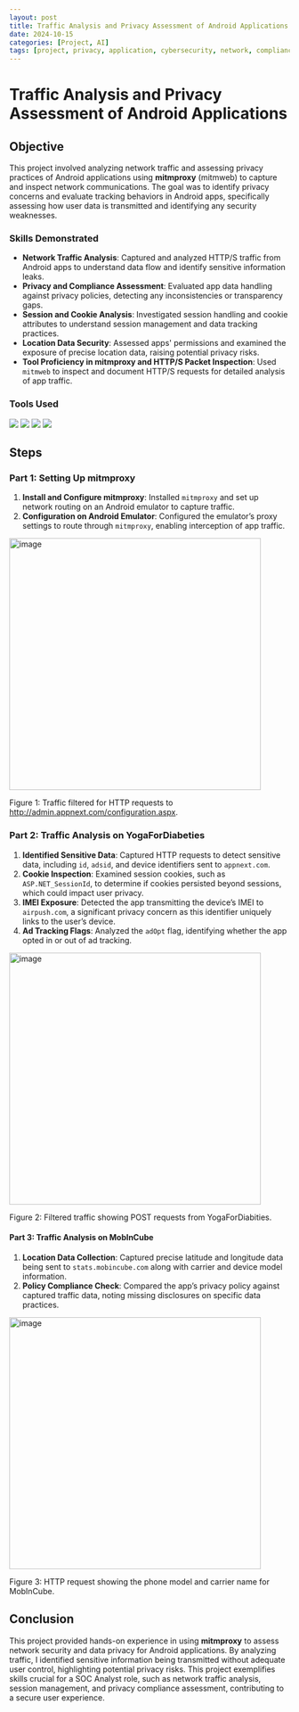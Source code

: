 ```yaml
---
layout: post
title: Traffic Analysis and Privacy Assessment of Android Applications
date: 2024-10-15
categories: [Project, AI]
tags: [project, privacy, application, cybersecurity, network, compliance-assessment, cookie, data-security]
---
```



# Traffic Analysis and Privacy Assessment of Android Applications


## Objective
This project involved analyzing network traffic and assessing privacy practices of Android applications using **mitmproxy** (mitmweb) to capture and inspect network communications. The goal was to identify privacy concerns and evaluate tracking behaviors in Android apps, specifically assessing how user data is transmitted and identifying any security weaknesses.

### Skills Demonstrated
- **Network Traffic Analysis**: Captured and analyzed HTTP/S traffic from Android apps to understand data flow and identify sensitive information leaks.
- **Privacy and Compliance Assessment**: Evaluated app data handling against privacy policies, detecting any inconsistencies or transparency gaps.
- **Session and Cookie Analysis**: Investigated session handling and cookie attributes to understand session management and data tracking practices.
- **Location Data Security**: Assessed apps' permissions and examined the exposure of precise location data, raising potential privacy risks.
- **Tool Proficiency in mitmproxy and HTTP/S Packet Inspection**: Used `mitmweb` to inspect and document HTTP/S requests for detailed analysis of app traffic.

### Tools Used
<div>
    <img src="https://img.shields.io/badge/-mitmproxy-4CAF50?style=for-the-badge&logo=mitmproxy&logoColor=white" />
    <img src="https://img.shields.io/badge/-Python-3776AB?style=for-the-badge&logo=Python&logoColor=white" />
    <img src="https://img.shields.io/badge/-Android%20Emulator-3DDC84?style=for-the-badge&logo=Android&logoColor=white" />
    <img src="https://img.shields.io/badge/-Chrome-4285F4?style=for-the-badge&logo=GoogleChrome&logoColor=white" />
</div>


## Steps

### Part 1: Setting Up mitmproxy
1. **Install and Configure mitmproxy**: Installed `mitmproxy` and set up network routing on an Android emulator to capture traffic.
2. **Configuration on Android Emulator**: Configured the emulator’s proxy settings to route through `mitmproxy`, enabling interception of app traffic.

<img width="452" alt="image" src="https://github.com/user-attachments/assets/19a1faac-f478-4125-9727-14b6a5dc970d">

Figure 1: Traffic filtered for HTTP requests to http://admin.appnext.com/configuration.aspx.

### Part 2: Traffic Analysis on **YogaForDiabeties**
1. **Identified Sensitive Data**: Captured HTTP requests to detect sensitive data, including `id`, `adsid`, and device identifiers sent to `appnext.com`.
2. **Cookie Inspection**: Examined session cookies, such as `ASP.NET_SessionId`, to determine if cookies persisted beyond sessions, which could impact user privacy.
3. **IMEI Exposure**: Detected the app transmitting the device’s IMEI to `airpush.com`, a significant privacy concern as this identifier uniquely links to the user’s device.
4. **Ad Tracking Flags**: Analyzed the `adOpt` flag, identifying whether the app opted in or out of ad tracking.

<img width="452" alt="image" src="https://github.com/user-attachments/assets/bc8ba044-d028-4bae-8e25-eca93a7c6f98">

Figure 2: Filtered traffic showing POST requests from YogaForDiabities.

#### Part 3: Traffic Analysis on **MobInCube**
1. **Location Data Collection**: Captured precise latitude and longitude data being sent to `stats.mobincube.com` along with carrier and device model information.
2. **Policy Compliance Check**: Compared the app’s privacy policy against captured traffic data, noting missing disclosures on specific data practices.

<img width="452" alt="image" src="https://github.com/user-attachments/assets/e82a398b-6bf7-4174-8dd4-4aaf40009f37">

Figure 3: HTTP request showing the phone model and carrier name for MobInCube.


## Conclusion
This project provided hands-on experience in using **mitmproxy** to assess network security and data privacy for Android applications. By analyzing traffic, I identified sensitive information being transmitted without adequate user control, highlighting potential privacy risks. This project exemplifies skills crucial for a SOC Analyst role, such as network traffic analysis, session management, and privacy compliance assessment, contributing to a secure user experience.

